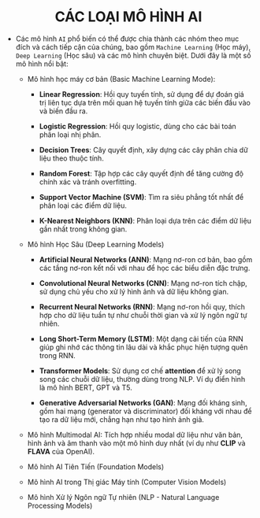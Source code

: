 # <center>CÁC LOẠI MÔ HÌNH AI</center>

* Các mô hình `AI` phổ biến có thể được chia thành các nhóm theo mục đích và cách tiếp cận của chúng, bao gồm `Machine Learning` (Học máy), `Deep Learning` (Học sâu) và các mô hình chuyên biệt. Dưới đây là một số mô hình nổi bật:

    + Mô hình học máy cơ bản (Basic Machine Learning Mode):

        - **Linear Regression**: Hồi quy tuyến tính, sử dụng để dự đoán giá trị liên tục dựa trên mối quan hệ tuyến tính giữa các biến đầu vào và biến đầu ra.
        
        - **Logistic Regression**: Hồi quy logistic, dùng cho các bài toán phân loại nhị phân.
        
        - **Decision Trees**: Cây quyết định, xây dựng các cây phân chia dữ liệu theo thuộc tính.
        
        - **Random Forest**: Tập hợp các cây quyết định để tăng cường độ chính xác và tránh overfitting.
        
        - **Support Vector Machine (SVM)**: Tìm ra siêu phẳng tốt nhất để phân loại các điểm dữ liệu.
        
        - **K-Nearest Neighbors (KNN)**: Phân loại dựa trên các điểm dữ liệu gần nhất trong không gian.

    + Mô hình Học Sâu (Deep Learning Models)

        - **Artificial Neural Networks (ANN)**: Mạng nơ-ron cơ bản, bao gồm các tầng nơ-ron kết nối với nhau để học các biểu diễn đặc trưng.

        - **Convolutional Neural Networks (CNN)**: Mạng nơ-ron tích chập, sử dụng chủ yếu cho xử lý hình ảnh và dữ liệu không gian.

        - **Recurrent Neural Networks (RNN)**: Mạng nơ-ron hồi quy, thích hợp cho dữ liệu tuần tự như chuỗi thời gian và xử lý ngôn ngữ tự nhiên.

        - **Long Short-Term Memory (LSTM)**: Một dạng cải tiến của RNN giúp ghi nhớ các thông tin lâu dài và khắc phục hiện tượng quên trong RNN.

        - **Transformer Models**: Sử dụng cơ chế **attention** để xử lý song song các chuỗi dữ liệu, thường dùng trong NLP. Ví dụ điển hình là mô hình BERT, GPT và T5.
        
        - **Generative Adversarial Networks (GAN)**: Mạng đối kháng sinh, gồm hai mạng (generator và discriminator) đối kháng với nhau để tạo ra dữ liệu mới, chẳng hạn như tạo hình ảnh giả.

    + Mô hình Multimodal AI: Tích hợp nhiều modal dữ liệu như văn bản, hình ảnh và âm thanh vào một mô hình duy nhất (ví dụ như **CLIP** và **FLAVA** của OpenAI).

    + Mô hình AI Tiên Tiến (Foundation Models)

    + Mô hình AI trong Thị giác Máy tính (Computer Vision Models)

    + Mô hình Xử lý Ngôn ngữ Tự nhiên (NLP - Natural Language Processing Models)
